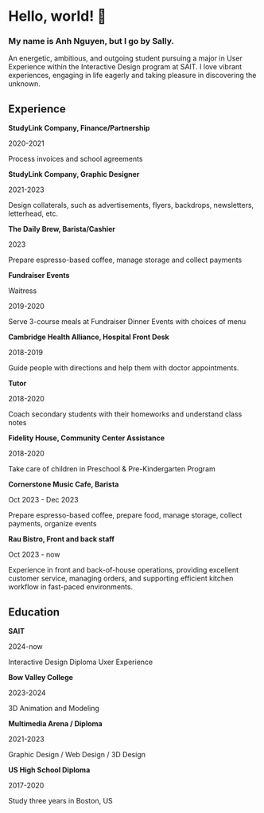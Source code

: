 # Hello, world! 👋

###  My name is Anh Nguyen, but I go by Sally.

An energetic, ambitious, and outgoing student pursuing a major in User Experience within the Interactive Design program at SAIT. I love vibrant experiences, engaging in life eagerly and taking pleasure in discovering the unknown.

## Experience

**StudyLink Company, Finance/Partnership**

2020-2021

Process invoices and school agreements


**StudyLink Company, Graphic Designer**

2021-2023

Design collaterals, such as advertisements,
flyers, backdrops, newsletters, letterhead, etc.


**The Daily Brew, Barista/Cashier**

2023

Prepare espresso-based coffee, manage
storage and collect payments


**Fundraiser Events**

Waitress

2019-2020

Serve 3-course meals at Fundraiser
Dinner Events with choices of menu


**Cambridge Health Alliance, Hospital Front Desk**

2018-2019

Guide people with directions and help
them with doctor appointments.

**Tutor**

2018-2020

Coach secondary students with their
homeworks and understand class notes


**Fidelity House, Community Center Assistance**

2018-2020

Take care of children in Preschool &
Pre-Kindergarten Program


**Cornerstone Music Cafe, Barista**

Oct 2023 - Dec 2023

Prepare espresso-based coffee, prepare food, manage
storage, collect payments, organize events


**Rau Bistro, Front and back staff**

Oct 2023 - now

Experience in front and back-of-house operations, providing excellent customer service, managing orders, and supporting efficient kitchen workflow in fast-paced environments.


## Education

**SAIT**

2024-now

Interactive Design Diploma
Uxer Experience


**Bow Valley College**

2023-2024

3D Animation and Modeling


**Multimedia Arena / Diploma**

2021-2023

Graphic Design / Web Design / 3D Design


**US High School Diploma**

2017-2020

Study three years in Boston, US 



<!--
**SallyNguyen2002/SallyNguyen2002** is a ✨ _special_ ✨ repository because its `README.md` (this file) appears on your GitHub profile.

Here are some ideas to get you started:

- 🔭 I’m currently working on ...
- 🌱 I’m currently learning ...
- 👯 I’m looking to collaborate on ...
- 🤔 I’m looking for help with ...
- 💬 Ask me about ...
- 📫 How to reach me: ...
- 😄 Pronouns: ...
- ⚡ Fun fact: ...
-->
